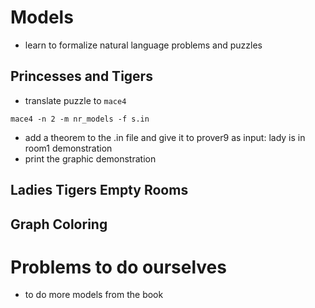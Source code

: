 # Models
- learn to formalize natural language problems and puzzles

## Princesses and Tigers
- translate puzzle to `mace4`
```
mace4 -n 2 -m nr_models -f s.in
```

- add a theorem to the .in file and give it to prover9 as input: lady is in room1 demonstration
- print the graphic demonstration

## Ladies Tigers Empty Rooms

## Graph Coloring

# Problems to do ourselves
- to do more models from the book